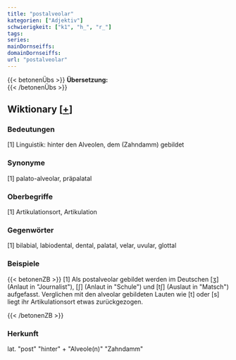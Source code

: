 ```yaml
---
title: "postalveolar"
kategorien: ["Adjektiv"]
schwierigkeit: ["k1", "h_", "r_"]
tags:
series:
mainDornseiffs:
domainDornseiffs:
url: "postalveolar"
---
```


{{< betonenÜbs >}}
**Übersetzung:**  
{{< /betonenÜbs >}}

## Wiktionary [[+](https://de.wiktionary.org/wiki/postalveolar)]

### Bedeutungen
[1] Linguistik: hinter den Alveolen, dem (Zahndamm) gebildet  

### Synonyme
[1] palato-alveolar, präpalatal  

### Oberbegriffe
[1] Artikulationsort, Artikulation  

### Gegenwörter
[1] bilabial, labiodental, dental, palatal, velar, uvular, glottal  

### Beispiele
{{< betonenZB >}}
[1] Als postalveolar gebildet werden im Deutschen [ʒ] (Anlaut in "Journalist"), [ʃ] (Anlaut in "Schule") und [tʃ] (Auslaut in "Matsch") aufgefasst. Verglichen mit den alveolar gebildeten Lauten wie [t] oder [s] liegt ihr Artikulationsort etwas zurückgezogen.  

{{< /betonenZB >}}
### Herkunft
lat. "post" "hinter" + "Alveole(n)" "Zahndamm"  


